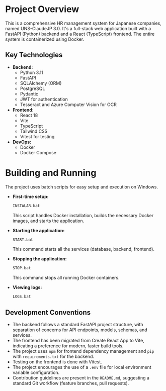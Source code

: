# Project Overview

This is a comprehensive HR management system for Japanese companies, named UNS-ClaudeJP 3.0. It's a full-stack web application built with a FastAPI (Python) backend and a React (TypeScript) frontend. The entire system is containerized using Docker.

## Key Technologies

*   **Backend:**
    *   Python 3.11
    *   FastAPI
    *   SQLAlchemy (ORM)
    *   PostgreSQL
    *   Pydantic
    *   JWT for authentication
    *   Tesseract and Azure Computer Vision for OCR
*   **Frontend:**
    *   React 18
    *   Vite
    *   TypeScript
    *   Tailwind CSS
    *   Vitest for testing
*   **DevOps:**
    *   Docker
    *   Docker Compose

# Building and Running

The project uses batch scripts for easy setup and execution on Windows.

*   **First-time setup:**
    ```bash
    INSTALAR.bat
    ```
    This script handles Docker installation, builds the necessary Docker images, and starts the application.

*   **Starting the application:**
    ```bash
    START.bat
    ```
    This command starts all the services (database, backend, frontend).

*   **Stopping the application:**
    ```bash
    STOP.bat
    ```
    This command stops all running Docker containers.

*   **Viewing logs:**
    ```bash
    LOGS.bat
    ```

## Development Conventions

*   The backend follows a standard FastAPI project structure, with separation of concerns for API endpoints, models, schemas, and services.
*   The frontend has been migrated from Create React App to Vite, indicating a preference for modern, faster build tools.
*   The project uses `npm` for frontend dependency management and `pip` with `requirements.txt` for the backend.
*   Testing on the frontend is done with Vitest.
*   The project encourages the use of a `.env` file for local environment variable configuration.
*   Contribution guidelines are present in the `README.md`, suggesting a standard Git workflow (feature branches, pull requests).
